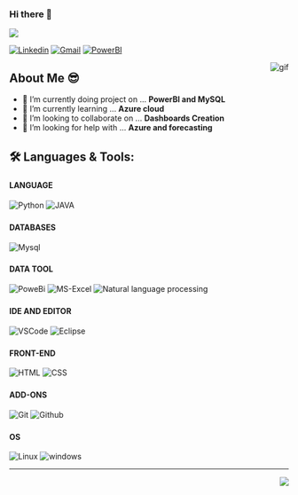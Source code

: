 ### Hi there 👋
<img src="./asset/img/header/title_name.png">

<!--Social Channel-->
<p align="center">

[![Linkedin](https://img.shields.io/badge/linkedin%20-%230077B5.svg?&style=for-the-badge&logo=linkedin&logoColor=white)](https://www.linkedin.com/in/riya-j-285272168/)
[![Gmail](https://img.shields.io/badge/gmail-D14836?&style=for-the-badge&logo=gmail&logoColor=white)](mailto:jain62417@gmail.com)
[![PowerBI](https://img.shields.io/badge/-Tableau-blue?&style=for-the-badge&logo=tableau&logoColor=white)](https://public.tableau.com/profile/utkarsh.gupta3565#!/?newProfile=&activeTab=0)
<!-- ![Docker](https://img.shields.io/badge/docker%20-%230db7ed.svg?&style=for-the-badge&logo=docker&logoColor=white)(https://hub.docker.com/u/utkarshgupta611)
</p> -->

<img align="right" src="./asset/img/programmer.gif" alt="gif">

## **About Me** 😎
 
- 🔭 I’m currently doing project on ... <b>PowerBI and MySQL</b>
- 🌱 I’m currently learning ... <b>Azure cloud</b>
- 👯 I’m looking to collaborate on ... <b>Dashboards Creation </b>
- 🤔 I’m looking for help with ... <b>Azure and forecasting</b> 

<!-- Language and tools badge  from https://shields.io/ -->
## 🛠️ **Languages & Tools:**

### <h4>LANGUAGE</h4>
![Python](https://img.shields.io/badge/python%20-%2314354C.svg?&style=for-the-badge&logo=python&logoColor=white)
![JAVA](https://img.shields.io/badge/-JAVA-red?&style=for-the-badge&logo=java&logoColor=white)


### <h4>DATABASES</h4>
![Mysql](https://img.shields.io/badge/-MySql-blue?&style=for-the-badge&logo=Mysql&logoColor=white)

### <h4>DATA TOOL</h4>
![PoweBi](https://img.shields.io/badge/-Tableau-blue?&style=for-the-badge&logo=tableau&logoColor=white)
![MS-Excel](https://img.shields.io/badge/-MsExcel-green?&style=for-the-badge&logo=MicrosoftExcel&logoColor=white)
![Natural language processing](https://img.shields.io/badge/-NLP-red?&style=for-the-badge&logo=Natural_language_processing&logoColor=white)


### <h4>IDE AND EDITOR</h4>
![VSCode](https://img.shields.io/badge/-vscode-00a8e8?style=for-the-badge&logo=visual-studio-code)
![Eclipse](https://img.shields.io/badge/-Eclipse-lightgrey?style=for-the-badge&logo=eclipse)


### <h4>FRONT-END</h4>
![HTML](https://img.shields.io/badge/html%20-%23E34F26.svg?&style=for-the-badge&logo=html5&logoColor=white)
![CSS](https://img.shields.io/badge/css%20-%231572B6.svg?&style=for-the-badge&logo=css3&logoColor=white)


### <h4>ADD-ONS</h4>
![Git](https://img.shields.io/badge/git%20-%23F05033.svg?&style=for-the-badge&logo=git&logoColor=white)
![Github](https://img.shields.io/badge/github%20-%23121011.svg?&style=for-the-badge&logo=github&logoColor=white)

### <h4>OS</h4>
![Linux](https://img.shields.io/badge/-linux-772953?style=for-the-badge&logo=linux)
![windows](https://img.shields.io/badge/windows-0078D6?logo=windows&logoColor=white&style=for-the-badge)

<!--Footer-->
<hr>
<img align="right" src="https://img.shields.io/badge/Made%20with-Markdown-1f425f.svg?style=for-the-badge"> 
